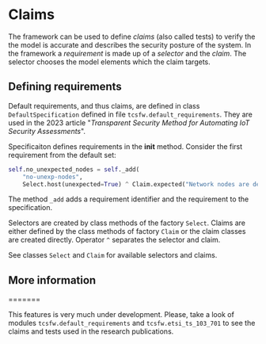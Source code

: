 # Claims

The framework can be used to define _claims_ (also called tests) to verify the the model is accurate and describes the security posture of the system.
In the framework a _requirement_ is made up of a _selector_ and the _claim_.
The selector chooses the model elements which the claim targets.

## Defining requirements

Default requirements, and thus claims, are defined in class `DefaultSpecification` defined in file `tcsfw.default_requirements`.
They are used in the 2023 article "_Transparent Security Method for Automating IoT Security Assessments_".

Specificaiton defines requirements in the __init__ method. Consider the first requirement from the default set:

```python
self.no_unexpected_nodes = self._add(
    "no-unexp-nodes",
    Select.host(unexpected=True) ^ Claim.expected("Network nodes are defined"))

```

The method `_add` adds a requirement identifier and the requirement to the specification.

Selectors are created by class methods of the factory `Select`.
Claims are either defined by the class methods of factory `Claim` or the claim classes are created directly.
Operator `^` separates the selector and claim.

See classes `Select` and `Claim` for available selectors and claims.

## More information
=======

This features is very much under development.
Please, take a look of modules `tcsfw.default_requirements` and `tcsfw.etsi_ts_103_701` to see the claims and tests used in the research publications.
